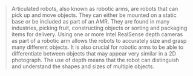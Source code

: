 > Articulated robots, also known as robotic arms, are robots that can pick up and move objects. They can either be mounted on a static base or be included as part of an AMR. They are found in many industries, picking fruit, constructing objects or sorting and packaging items for delivery. Using one or more Intel RealSense depth cameras as part of a robotic arm allows the robots to accurately size and grasp many different objects. It is also crucial for robotic arms to be able to differentiate between objects that may appear very similar in a 2D photograph. The use of depth means that the robot can distinguish and understand the shapes and sizes of multiple objects.
